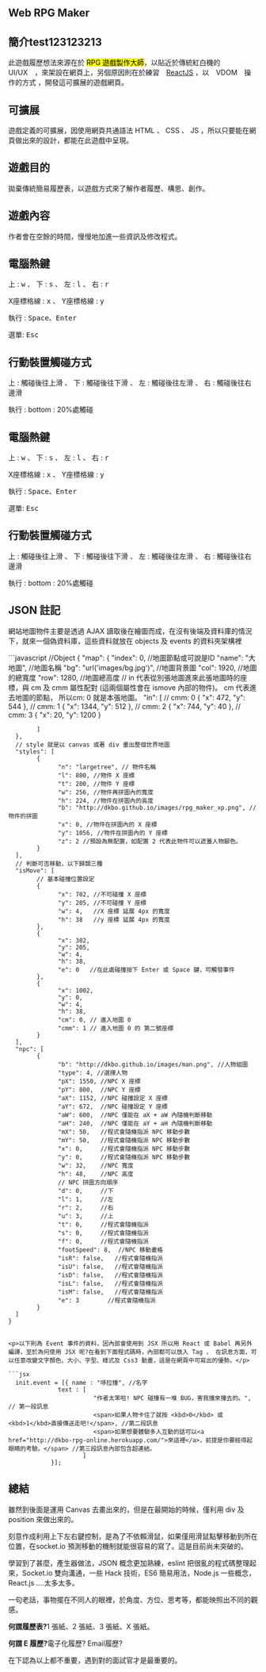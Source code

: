## Web RPG Maker  
<aircle>
  <h2>簡介test123123213</h2>
  <p>此遊戲履歷想法來源在於 <mark>RPG 遊戲製作大師</mark>，以貼近於傳統紅白機的　UI/UX　，來架設在網頁上，另個原因則在於練習　<a href="http://facebook.github.io/react/" target="_blank" >ReactJS</a> ，以　VDOM　操作的方式 ，開發這可擴展的遊戲網頁。</p>
  <h2>可擴展</h2>
  <p>遊戲定義的可擴展，因使用網頁共通語法 HTML 、 CSS 、 JS ，所以只要能在網頁做出來的設計，都能在此遊戲中呈現。</p>
  <h2>遊戲目的</h2>
  <p>拋棄傳統簡易履歷表，以遊戲方式來了解作者履歷、構思、創作。</p>
  <h2>遊戲內容</h2>
  <p>作者會在空餘的時間，慢慢地加進一些資訊及修改程式。</p>
</aircle>
<aircle>
  <h2>電腦熱鍵</h2>
  <p>上 : <kbd>w</kbd> 、 下 : <kbd>s</kbd> 、 左 : <kbd>l</kbd> 、 右 : <kbd>r</kbd></p>
  <p>X座標格線 : <kbd>x</kbd> 、 Y座標格線 : <kbd>y</kbd></p>
  <p>執行 : <kbd>Space</kbd>、<kbd>Enter</kbd></p>
  <p>選單: <kbd>Esc</kbd></p>
  <h2>行動裝置觸碰方式</h2>
  <p>上 : 觸碰後往上滑 、 下 : 觸碰後往下滑 、 左 : 觸碰後往左滑 、 右 : 觸碰後往右邊滑</p>
  <p>執行 : bottom : 20%處觸碰</p>
</aircle>
<aircle>
  <h2>電腦熱鍵</h2>
  <p>上 : <kbd>w</kbd> 、 下 : <kbd>s</kbd> 、 左 : <kbd>l</kbd> 、 右 : <kbd>r</kbd></p>
  <p>X座標格線 : <kbd>x</kbd> 、 Y座標格線 : <kbd>y</kbd></p>
  <p>執行 : <kbd>Space</kbd>、<kbd>Enter</kbd></p>
  <p>選單: <kbd>Esc</kbd></p>
  <h2>行動裝置觸碰方式</h2>
  <p>上 : 觸碰後往上滑 、 下 : 觸碰後往下滑 、 左 : 觸碰後往左滑 、 右 : 觸碰後往右邊滑</p>
  <p>執行 : bottom : 20%處觸碰</p>
</aircle>
<aircle>
  <h2>JSON 註記</h2>
  <p>網站地圖物件主要是透過 AJAX 讀取後在繪圖而成，在沒有後端及資料庫的情況下，就來一個偽資料庫，這些資料就放在 objects 及 events 的資料夾架構裡</p>
  ```javascript
    //Object
    {
      "map": {
            "index": 0, //地圖節點或可說是ID
            "name": "大地圖", //地圖名稱
            "bg": "url('images/bg.jpg')", //地圖背景圖
            "col": 1920, //地圖的總寬度
            "row": 1280, //地圖總高度
            // in 代表從別張地圖進來此張地圖時的座標，與 cm 及 cmm 屬性配對
            (這兩個屬性會在 ismove 內部的物件)。 cm 代表進去地圖的節點，
            所以cm: 0 就是本張地圖。
            "in": [
                  // cmm: 0
                  {
                        "x": 472,  
                        "y": 544
                  },
                  // cmm: 1
                  {
                        "x": 1344,
                        "y": 512
                  },
                  // cmm: 2
                  {
                        "x": 744,
                        "y": 40
                  },
                  // cmm: 3
                  {
                        "x": 20,
                        "y": 1200
                  }

            ]
      },
      // style 就是以 canvas 或著 div 畫出整個世界地圖
      "styles": [
            {
                  "n": "largetree", // 物件名稱
                  "l": 800, //物件 X 座標
                  "t": 200, //物件 Y 座標
                  "w": 256, //物件再拼圖內的寬度
                  "h": 224, //物件在拼圖內的高度
                  "b": "http://dkbo.github.io/images/rpg_maker_xp.png", //物件的拼圖
                  "x": 0, //物件在拼圖內的 X 座標
                  "y": 1056, //物件在拼圖內的 Y 座標
                  "z": 2 //預設為無配置，如配置 2 代表此物件可以遮蓋人物腳色。
            }
      ],
      // 判斷可否移動，以下歸類三種
      "isMove": [
            // 基本碰撞位置設定
            {
                  "x": 702, //不可碰撞 X 座標
                  "y": 205, //不可碰撞 Y 座標
                  "w": 4,   //X 座標 延展 4px 的寬度
                  "h": 38   //y 座標 延展 4px 的寬度
            },
            {
                  "x": 302,
                  "y": 205,
                  "w": 4,
                  "h": 38,
                  "e": 0   //在此處碰撞按下 Enter 或 Space 鍵，可觸發事件
            },
            {
                  "x": 1002,
                  "y": 0,
                  "w": 4,
                  "h": 38,
                  "cm": 0, // 進入地圖 0
                  "cmm": 1 // 進入地圖 0 的 第二號座標
            }
      ],
      "npc": [
            {
                  "b": "http://dkbo.github.io/images/man.png", //人物組圖
                  "type": 4, //選擇人物
                  "pX": 1550, //NPC X 座標
                  "pY": 800,  //NPC Y 座標
                  "aX": 1152, //NPC 碰撞設定 X 座標
                  "aY": 672,  //NPC 碰撞設定 Y 座標
                  "aW": 600,  //NPC 僅能在 aX + aW 內隨機判斷移動
                  "aH": 240,  //NPC 僅能在 aY + aH 內隨機判斷移動
                  "mX": 50,   //程式會隨機指派 NPC 移動步數
                  "mY": 50,   //程式會隨機指派 NPC 移動步數
                  "x": 0,     //程式會隨機指派 NPC 移動步數
                  "y": 0,     //程式會隨機指派 NPC 移動步數
                  "w": 32,    //NPC 寬度
                  "h": 48,    //NPC 高度
                  // NPC 拼圖方向順序
                  "d": 0,     //下
                  "l": 1,     //左
                  "r": 2,     //右
                  "u": 3,     //上
                  "t": 0,     //程式會隨機指派
                  "s": 0,     //程式會隨機指派
                  "f": 0,     //程式會隨機指派
                  "footSpeed": 8,  //NPC 移動畫格
                  "isR": false,   //程式會隨機指派
                  "isU": false,   //程式會隨機指派
                  "isD": false,   //程式會隨機指派
                  "isL": false,   //程式會隨機指派
                  "isM": false,   //程式會隨機指派
                  "e": 3        //程式會隨機指派
            }
      ]
    }

  ```

  <p>以下則為 Event 事件的資料，因內部會使用到 JSX 所以用 React 或 Babel 再另外編譯，至於為何使用 JSX 呢?在看到下面程式碼時，內部都可以放入 Tag ， 在訊息方面，可以任意改變文字顏色、大小、字型、樣式及 Css3 動畫，這是在網頁中可寫出的優勢。</p>

  ```jsx
    init.event = [{ name : "哆拉撞", //名字
                text : [
                          "作者太笨啦! NPC 碰撞有一堆 BUG，害我撞來撞去的。",  // 第一段訊息
                          <span>如果人物卡住了就按 <kbd>0</kbd> 或 <kbd>1</kbd>直接傳送走吧!</span>, //第二段訊息
                          <span>如果想要體驗多人互動的話可以<a href="http://dkbo-rpg-online.herokuapp.com/">來這裡</a>，前提是你要經得起眼睛的考驗。</span> //第三段訊息內部包含超連結。
                       ]
              }];
  ```
</aircle>
<aircle>
  <h2>總結</h2>
  <p>雖然到後面是運用 Canvas 去畫出來的，但是在最開始的時候，僅利用 div 及 position 來做出來的。</p>
  <p>刻意作成利用上下左右鍵控制，是為了不依賴滑鼠，如果僅用滑鼠點擊移動到所在位置，在socket.io 預測移動的機制就能很容易的寫了。這是目前尚未突破的。</p>
  <p>學習到了甚麼，產生器做法，JSON 概念更加熟練，eslint 把很亂的程式碼整理起來，Socket.io 雙向溝通，一些 Hack 技術，ES6 簡易用法，Node.js 一些概念，React.js ....太多太多。</p>
  <p>一句老話，事物擺在不同人的眼裡，於角度、方位、思考等，都能映照出不同的觀感。</p>
  <p><strong>何謂履歷表?</strong>1 張紙、2 張紙、3 張紙、X 張紙。</p>
  <p><strong>何謂 E 履歷?</strong>電子化履歷? Email履歷?</p>
  <p>在下認為以上都不重要，遇到對的面試官才是最重要的。</p>
</aircle>

